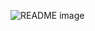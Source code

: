 <picture> <source media="(prefers-color-scheme: dark)" srcset="https://i.imgur.com/ylY4iwJ.jpg"> <source media="(prefers-color-scheme: light)" srcset="https://i.imgur.com/ylY4iwJ.jpg"> <img alt="README image" src="https://i.imgur.com/ylY4iwJ.jpg"> </picture>
